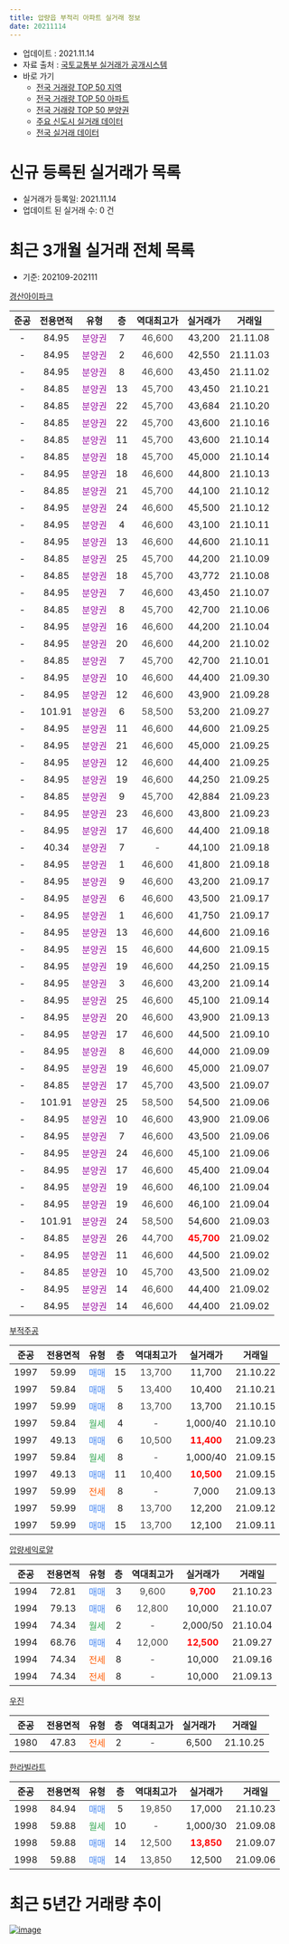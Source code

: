 ```yaml
---
title: 압량읍 부적리 아파트 실거래 정보
date: 20211114
---
```


* 업데이트 : 2021.11.14
* 자료 출처 : [국토교통부 실거래가 공개시스템](http://rt.molit.go.kr)
* 바로 가기
    * [전국 거래량 TOP 50 지역](https://apt-info.github.io/apt-trade-info/tr)
    * [전국 거래량 TOP 50 아파트](https://apt-info.github.io/apt-trade-info/ta)
    * [전국 거래량 TOP 50 분양권](https://apt-info.github.io/apt-trade-info/tb)
    * [주요 신도시 실거래 데이터](https://apt-info.github.io/apt-trade-info/newtown)
    * [전국 실거래 데이터](https://apt-info.github.io/apt-trade-info/all)



<script async src="https://pagead2.googlesyndication.com/pagead/js/adsbygoogle.js"></script>
<!-- 기본광고 -->
<ins class="adsbygoogle"
     style="display:block"
     data-ad-client="ca-pub-1142216861245946"
     data-ad-slot="4805727019"
     data-ad-format="auto"
     data-full-width-responsive="true"></ins>
<script>
     (adsbygoogle = window.adsbygoogle || []).push({});
</script>


# 신규 등록된 실거래가 목록

* 실거래가 등록일: 2021.11.14
* 업데이트 된 실거래 수: 0 건




<script async src="https://pagead2.googlesyndication.com/pagead/js/adsbygoogle.js"></script>
<!-- 기본광고 -->
<ins class="adsbygoogle"
     style="display:block"
     data-ad-client="ca-pub-1142216861245946"
     data-ad-slot="4805727019"
     data-ad-format="auto"
     data-full-width-responsive="true"></ins>
<script>
     (adsbygoogle = window.adsbygoogle || []).push({});
</script>


# 최근 3개월 실거래 전체 목록
* 기준: 202109-202111


[경산아이파크](https://search.naver.com/search.naver?query=%EA%B2%BD%EC%82%B0%EC%95%84%EC%9D%B4%ED%8C%8C%ED%81%AC)

|준공|전용면적|유형|층|역대최고가|실거래가|거래일|
|:---:|:---:|:---:|:---:|:---:|:---:|:---:|
|-|84.95|<span style="color:#9C11A5">분양권</span>|7|<span style="color:#444444">46,600</span>|43,200|21.11.08|
|-|84.95|<span style="color:#9C11A5">분양권</span>|2|<span style="color:#444444">46,600</span>|42,550|21.11.03|
|-|84.95|<span style="color:#9C11A5">분양권</span>|8|<span style="color:#444444">46,600</span>|43,450|21.11.02|
|-|84.85|<span style="color:#9C11A5">분양권</span>|13|<span style="color:#444444">45,700</span>|43,450|21.10.21|
|-|84.85|<span style="color:#9C11A5">분양권</span>|22|<span style="color:#444444">45,700</span>|43,684|21.10.20|
|-|84.85|<span style="color:#9C11A5">분양권</span>|22|<span style="color:#444444">45,700</span>|43,600|21.10.16|
|-|84.85|<span style="color:#9C11A5">분양권</span>|11|<span style="color:#444444">45,700</span>|43,600|21.10.14|
|-|84.85|<span style="color:#9C11A5">분양권</span>|18|<span style="color:#444444">45,700</span>|45,000|21.10.14|
|-|84.95|<span style="color:#9C11A5">분양권</span>|18|<span style="color:#444444">46,600</span>|44,800|21.10.13|
|-|84.85|<span style="color:#9C11A5">분양권</span>|21|<span style="color:#444444">45,700</span>|44,100|21.10.12|
|-|84.95|<span style="color:#9C11A5">분양권</span>|24|<span style="color:#444444">46,600</span>|45,500|21.10.12|
|-|84.95|<span style="color:#9C11A5">분양권</span>|4|<span style="color:#444444">46,600</span>|43,100|21.10.11|
|-|84.95|<span style="color:#9C11A5">분양권</span>|13|<span style="color:#444444">46,600</span>|44,600|21.10.11|
|-|84.85|<span style="color:#9C11A5">분양권</span>|25|<span style="color:#444444">45,700</span>|44,200|21.10.09|
|-|84.85|<span style="color:#9C11A5">분양권</span>|18|<span style="color:#444444">45,700</span>|43,772|21.10.08|
|-|84.95|<span style="color:#9C11A5">분양권</span>|7|<span style="color:#444444">46,600</span>|43,450|21.10.07|
|-|84.85|<span style="color:#9C11A5">분양권</span>|8|<span style="color:#444444">45,700</span>|42,700|21.10.06|
|-|84.95|<span style="color:#9C11A5">분양권</span>|16|<span style="color:#444444">46,600</span>|44,200|21.10.04|
|-|84.95|<span style="color:#9C11A5">분양권</span>|20|<span style="color:#444444">46,600</span>|44,200|21.10.02|
|-|84.85|<span style="color:#9C11A5">분양권</span>|7|<span style="color:#444444">45,700</span>|42,700|21.10.01|
|-|84.95|<span style="color:#9C11A5">분양권</span>|10|<span style="color:#444444">46,600</span>|44,400|21.09.30|
|-|84.95|<span style="color:#9C11A5">분양권</span>|12|<span style="color:#444444">46,600</span>|43,900|21.09.28|
|-|101.91|<span style="color:#9C11A5">분양권</span>|6|<span style="color:#444444">58,500</span>|53,200|21.09.27|
|-|84.95|<span style="color:#9C11A5">분양권</span>|11|<span style="color:#444444">46,600</span>|44,600|21.09.25|
|-|84.95|<span style="color:#9C11A5">분양권</span>|21|<span style="color:#444444">46,600</span>|45,000|21.09.25|
|-|84.95|<span style="color:#9C11A5">분양권</span>|12|<span style="color:#444444">46,600</span>|44,400|21.09.25|
|-|84.95|<span style="color:#9C11A5">분양권</span>|19|<span style="color:#444444">46,600</span>|44,250|21.09.25|
|-|84.85|<span style="color:#9C11A5">분양권</span>|9|<span style="color:#444444">45,700</span>|42,884|21.09.23|
|-|84.95|<span style="color:#9C11A5">분양권</span>|23|<span style="color:#444444">46,600</span>|43,800|21.09.23|
|-|84.95|<span style="color:#9C11A5">분양권</span>|17|<span style="color:#444444">46,600</span>|44,400|21.09.18|
|-|40.34|<span style="color:#9C11A5">분양권</span>|7|<span style="color:#444444">-</span>|44,100|21.09.18|
|-|84.95|<span style="color:#9C11A5">분양권</span>|1|<span style="color:#444444">46,600</span>|41,800|21.09.18|
|-|84.95|<span style="color:#9C11A5">분양권</span>|9|<span style="color:#444444">46,600</span>|43,200|21.09.17|
|-|84.95|<span style="color:#9C11A5">분양권</span>|6|<span style="color:#444444">46,600</span>|43,500|21.09.17|
|-|84.95|<span style="color:#9C11A5">분양권</span>|1|<span style="color:#444444">46,600</span>|41,750|21.09.17|
|-|84.95|<span style="color:#9C11A5">분양권</span>|13|<span style="color:#444444">46,600</span>|44,600|21.09.16|
|-|84.95|<span style="color:#9C11A5">분양권</span>|15|<span style="color:#444444">46,600</span>|44,600|21.09.15|
|-|84.95|<span style="color:#9C11A5">분양권</span>|19|<span style="color:#444444">46,600</span>|44,250|21.09.15|
|-|84.95|<span style="color:#9C11A5">분양권</span>|3|<span style="color:#444444">46,600</span>|43,200|21.09.14|
|-|84.95|<span style="color:#9C11A5">분양권</span>|25|<span style="color:#444444">46,600</span>|45,100|21.09.14|
|-|84.95|<span style="color:#9C11A5">분양권</span>|20|<span style="color:#444444">46,600</span>|43,900|21.09.13|
|-|84.95|<span style="color:#9C11A5">분양권</span>|17|<span style="color:#444444">46,600</span>|44,500|21.09.10|
|-|84.95|<span style="color:#9C11A5">분양권</span>|8|<span style="color:#444444">46,600</span>|44,000|21.09.09|
|-|84.95|<span style="color:#9C11A5">분양권</span>|19|<span style="color:#444444">46,600</span>|45,000|21.09.07|
|-|84.85|<span style="color:#9C11A5">분양권</span>|17|<span style="color:#444444">45,700</span>|43,500|21.09.07|
|-|101.91|<span style="color:#9C11A5">분양권</span>|25|<span style="color:#444444">58,500</span>|54,500|21.09.06|
|-|84.95|<span style="color:#9C11A5">분양권</span>|10|<span style="color:#444444">46,600</span>|43,900|21.09.06|
|-|84.95|<span style="color:#9C11A5">분양권</span>|7|<span style="color:#444444">46,600</span>|43,500|21.09.06|
|-|84.95|<span style="color:#9C11A5">분양권</span>|24|<span style="color:#444444">46,600</span>|45,100|21.09.06|
|-|84.95|<span style="color:#9C11A5">분양권</span>|17|<span style="color:#444444">46,600</span>|45,400|21.09.04|
|-|84.95|<span style="color:#9C11A5">분양권</span>|19|<span style="color:#444444">46,600</span>|46,100|21.09.04|
|-|84.95|<span style="color:#9C11A5">분양권</span>|19|<span style="color:#444444">46,600</span>|46,100|21.09.04|
|-|101.91|<span style="color:#9C11A5">분양권</span>|24|<span style="color:#444444">58,500</span>|54,600|21.09.03|
|-|84.85|<span style="color:#9C11A5">분양권</span>|26|<span style="color:#444444">44,700</span>|<b><span style="color:#FF0000">45,700</span></b>|21.09.02|
|-|84.95|<span style="color:#9C11A5">분양권</span>|11|<span style="color:#444444">46,600</span>|44,500|21.09.02|
|-|84.85|<span style="color:#9C11A5">분양권</span>|10|<span style="color:#444444">45,700</span>|43,500|21.09.02|
|-|84.95|<span style="color:#9C11A5">분양권</span>|14|<span style="color:#444444">46,600</span>|44,400|21.09.02|
|-|84.95|<span style="color:#9C11A5">분양권</span>|14|<span style="color:#444444">46,600</span>|44,400|21.09.02|


<script async src="https://pagead2.googlesyndication.com/pagead/js/adsbygoogle.js"></script>
<!-- 기본광고 -->
<ins class="adsbygoogle"
     style="display:block"
     data-ad-client="ca-pub-1142216861245946"
     data-ad-slot="4805727019"
     data-ad-format="auto"
     data-full-width-responsive="true"></ins>
<script>
     (adsbygoogle = window.adsbygoogle || []).push({});
</script>


[부적주공](https://search.naver.com/search.naver?query=%EB%B6%80%EC%A0%81%EC%A3%BC%EA%B3%B5)

|준공|전용면적|유형|층|역대최고가|실거래가|거래일|
|:---:|:---:|:---:|:---:|:---:|:---:|:---:|
|1997|59.99|<span style="color:#4285F3">매매</span>|15|<span style="color:#444444">13,700</span>|11,700|21.10.22|
|1997|59.84|<span style="color:#4285F3">매매</span>|5|<span style="color:#444444">13,400</span>|10,400|21.10.21|
|1997|59.99|<span style="color:#4285F3">매매</span>|8|<span style="color:#444444">13,700</span>|13,700|21.10.15|
|1997|59.84|<span style="color:#34A853">월세</span>|4|<span style="color:#444444">-</span>|1,000/40|21.10.10|
|1997|49.13|<span style="color:#4285F3">매매</span>|6|<span style="color:#444444">10,500</span>|<b><span style="color:#FF0000">11,400</span></b>|21.09.23|
|1997|59.84|<span style="color:#34A853">월세</span>|8|<span style="color:#444444">-</span>|1,000/40|21.09.15|
|1997|49.13|<span style="color:#4285F3">매매</span>|11|<span style="color:#444444">10,400</span>|<b><span style="color:#FF0000">10,500</span></b>|21.09.15|
|1997|59.99|<span style="color:#FF5A00">전세</span>|8|<span style="color:#444444">-</span>|7,000|21.09.13|
|1997|59.99|<span style="color:#4285F3">매매</span>|8|<span style="color:#444444">13,700</span>|12,200|21.09.12|
|1997|59.99|<span style="color:#4285F3">매매</span>|15|<span style="color:#444444">13,700</span>|12,100|21.09.11|

[압량세익로얄](https://search.naver.com/search.naver?query=%EC%95%95%EB%9F%89%EC%84%B8%EC%9D%B5%EB%A1%9C%EC%96%84)

|준공|전용면적|유형|층|역대최고가|실거래가|거래일|
|:---:|:---:|:---:|:---:|:---:|:---:|:---:|
|1994|72.81|<span style="color:#4285F3">매매</span>|3|<span style="color:#444444">9,600</span>|<b><span style="color:#FF0000">9,700</span></b>|21.10.23|
|1994|79.13|<span style="color:#4285F3">매매</span>|6|<span style="color:#444444">12,800</span>|10,000|21.10.07|
|1994|74.34|<span style="color:#34A853">월세</span>|2|<span style="color:#444444">-</span>|2,000/50|21.10.04|
|1994|68.76|<span style="color:#4285F3">매매</span>|4|<span style="color:#444444">12,000</span>|<b><span style="color:#FF0000">12,500</span></b>|21.09.27|
|1994|74.34|<span style="color:#FF5A00">전세</span>|8|<span style="color:#444444">-</span>|10,000|21.09.16|
|1994|74.34|<span style="color:#FF5A00">전세</span>|8|<span style="color:#444444">-</span>|10,000|21.09.13|

[우진](https://search.naver.com/search.naver?query=%EC%9A%B0%EC%A7%84)

|준공|전용면적|유형|층|역대최고가|실거래가|거래일|
|:---:|:---:|:---:|:---:|:---:|:---:|:---:|
|1980|47.83|<span style="color:#FF5A00">전세</span>|2|<span style="color:#444444">-</span>|6,500|21.10.25|

[한라빌라트](https://search.naver.com/search.naver?query=%ED%95%9C%EB%9D%BC%EB%B9%8C%EB%9D%BC%ED%8A%B8)

|준공|전용면적|유형|층|역대최고가|실거래가|거래일|
|:---:|:---:|:---:|:---:|:---:|:---:|:---:|
|1998|84.94|<span style="color:#4285F3">매매</span>|5|<span style="color:#444444">19,850</span>|17,000|21.10.23|
|1998|59.88|<span style="color:#34A853">월세</span>|10|<span style="color:#444444">-</span>|1,000/30|21.09.08|
|1998|59.88|<span style="color:#4285F3">매매</span>|14|<span style="color:#444444">12,500</span>|<b><span style="color:#FF0000">13,850</span></b>|21.09.07|
|1998|59.88|<span style="color:#4285F3">매매</span>|14|<span style="color:#444444">13,850</span>|12,500|21.09.06|



<script async src="https://pagead2.googlesyndication.com/pagead/js/adsbygoogle.js"></script>
<!-- 기본광고 -->
<ins class="adsbygoogle"
     style="display:block"
     data-ad-client="ca-pub-1142216861245946"
     data-ad-slot="4805727019"
     data-ad-format="auto"
     data-full-width-responsive="true"></ins>
<script>
     (adsbygoogle = window.adsbygoogle || []).push({});
</script>


# 최근 5년간 거래량 추이


<div style="width:100%;">
    <canvas id="deal_progress" height="200"></canvas>
</div>

<script>
new Chart(document.getElementById("deal_progress"), {
    type: 'line',
    data: {
        labels: ['19.11','19.12','20.01','20.02','20.03','20.04','20.05','20.06','20.07','20.08','20.09','20.10','20.11','20.12','21.01','21.02','21.03','21.04','21.05','21.06','21.07','21.08','21.09','21.10','21.11'],
        datasets: [{
            label: '매매/분양권',
            data: [7,4,5,7,2,2,3,5,5,2,4,5,7,11,10,7,13,2,3,3,69,64,45,23,3],
            borderColor: "rgba(66, 133, 243, 1)",
            backgroundColor: "rgba(66, 133, 243, 0.05)",
            borderWidth: 1,
            pointRadius: 0,
            fill: false,
            lineTension: 0
        },{
            label: '전/월세',
            data: [2,1,4,1,1,1,1,3,2,5,4,1,1,1,1,2,1,2,2,6,1,4,5,3,0],
            borderColor: "rgba(255, 90, 0, 1)",
            backgroundColor: "rgba(255, 90, 0, 0.05)",
            borderWidth: 1,
            pointRadius: 0,
            fill: false,
            lineTension: 0
        },{
            label: '합계',
            data: [9,5,9,8,3,3,4,8,7,7,8,6,8,12,11,9,14,4,5,9,70,68,50,26,3],
            borderColor: "rgba(0, 0, 0, 1)",
            backgroundColor: "rgba(0, 0, 0, 0.03)",
            borderWidth: 0.1,
            pointRadius: 0,
            fill: true,
            lineTension: 0
        }
        ]
    },
    options: {
        responsive: true,
        title: {
            display: false
        },
        tooltips: {
            mode: 'index',
            intersect: false
        },
        hover: {
            mode: 'nearest',
            intersect: true
        },
        scales: {
            xAxes: [{
                display: true,
                scaleLabel: {
                    display: true,
                    labelString: '년/월'
                }
            }],
            yAxes: [{
                display: true,
                ticks: {
                    suggestedMin: 0,
                },
                scaleLabel: {
                    display: true,
                    labelString: '실거래 수'
                }
            }]
        }
    }
});

</script>


[![image](https://apt-info.github.io/images/2020-01-03-apt-trade-info/1024x500.png)](https://play.google.com/store/apps/details?id=com.aptinfo.apttradeinfo)

